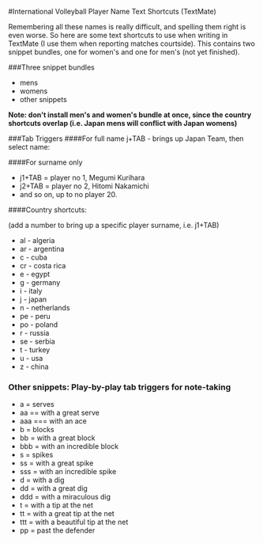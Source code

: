 #International Volleyball Player Name Text Shortcuts (TextMate)

Remembering all these names is really difficult, and spelling them right is even worse. So here are some text shortcuts to use when writing in TextMate (I use them when reporting matches courtside). This contains two snippet bundles, one for women's and one for men's (not yet finished).

###Three snippet bundles
* mens
* womens
* other snippets 

**Note: don't install men's and women's bundle at once, since the country shortcuts overlap (i.e. Japan mens will conflict with Japan womens)**

###Tab Triggers
####For full name
j+TAB - brings up Japan Team, then select name:

####For surname only
* j1+TAB = player no 1, Megumi Kurihara
* j2+TAB = player no 2, Hitomi Nakamichi
* and so on, up to no player 20.

####Country shortcuts:

(add a number to bring up a specific player surname, i.e. j1+TAB)

* al - algeria
* ar - argentina
* c - cuba
* cr - costa rica
* e - egypt
* g - germany
* i - italy
* j - japan
* n - netherlands
* pe - peru
* po - poland
* r - russia
* se - serbia
* t - turkey
* u - usa
* z - china




### Other snippets: Play-by-play tab triggers for note-taking
* a = serves
* aa == with a great serve
* aaa === with an ace
* b = blocks
* bb = with a great block
* bbb = with an incredible block
* s = spikes
* ss = with a great spike
* sss = with an incredible spike
* d = with a dig
* dd = with a great dig
* ddd = with a miraculous dig
* t = with a tip at the net
* tt = with a great tip at the net
* ttt = with a beautiful tip at the net
* pp = past the defender


